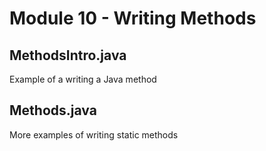 # Module 10 - Writing Methods

## MethodsIntro.java

Example of a writing a Java method 

## Methods.java

More examples of writing static methods

